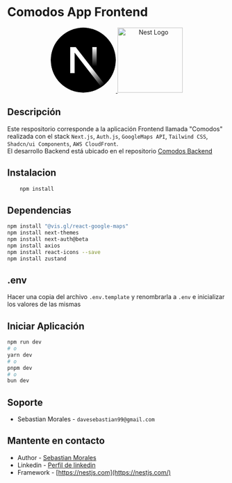 # Comodos App Frontend
<p align="center">
  <a href="https://nextjs.org/" target="blank">
    <svg xmlns="http://www.w3.org/2000/svg" viewBox="0 0 180 180" width="150"><mask height="180" id=":r8:mask0_408_134" maskUnits="userSpaceOnUse" width="180" x="0" y="0" style="mask-type: alpha;"><circle cx="90" cy="90" fill="black" r="90"></circle></mask><g mask="url(#:r8:mask0_408_134)"><circle cx="90" cy="90" data-circle="true" fill="black" r="90"></circle><path d="M149.508 157.52L69.142 54H54V125.97H66.1136V69.3836L139.999 164.845C143.333 162.614 146.509 160.165 149.508 157.52Z" fill="url(#:r8:paint0_linear_408_134)"></path><rect fill="url(#:r8:paint1_linear_408_134)" height="72" width="12" x="115" y="54"></rect></g><defs><linearGradient gradientUnits="userSpaceOnUse" id=":r8:paint0_linear_408_134" x1="109" x2="144.5" y1="116.5" y2="160.5"><stop stop-color="white"></stop><stop offset="1" stop-color="white" stop-opacity="0"></stop></linearGradient><linearGradient gradientUnits="userSpaceOnUse" id=":r8:paint1_linear_408_134" x1="121" x2="120.799" y1="54" y2="106.875"><stop stop-color="white"></stop><stop offset="1" stop-color="white" stop-opacity="0"></stop></linearGradient></defs></svg>
  </a>
  <a href="http://nestjs.com/" target="blank"><img src="https://nestjs.com/img/logo-small.svg" width="150" alt="Nest Logo" /></a>
</p>

## Descripción
Este respositorio corresponde a la aplicación Frontend llamada "Comodos" realizada con el stack `Next.js`,  `Auth.js`,  `GoogleMaps API`,  `Tailwind CSS`, `Shadcn/ui Components`,  `AWS CloudFront`.   
El desarrollo Backend está ubicado en el repositorio [Comodos Backend](https://github.com/sebasmrl/comodos-backend)


## Instalacion
```bash
    npm install
``` 

## Dependencias
```bash
npm install "@vis.gl/react-google-maps"
npm install next-themes
npm install next-auth@beta
npm install axios
npm install react-icons --save
npm install zustand

```

## .env
Hacer una copia del archivo `.env.template` y renombrarla a `.env` e inicializar los valores de las mismas


## Iniciar Aplicación

```bash
npm run dev
# o
yarn dev
# o
pnpm dev
# o
bun dev
```


## Soporte
- Sebastian Morales - `davesebastian99@gmail.com`


## Mantente en contacto
- Author - [Sebastian Morales](https://sebastianmorales.dev)
- Linkedin - [Perfil de linkedin](https://www.linkedin.com/in/deivy-sebastian-morales/)
- Framework - [https://nestjs.com](https://nestjs.com/)
